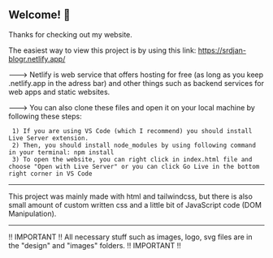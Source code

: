 ## Welcome! 👋

Thanks for checking out my website.

The easiest way to view this project is by using this link: https://srdjan-blogr.netlify.app/

---> Netlify is web service that offers hosting for free (as long as you keep .netlify.app in the adress bar) and other things such as backend services for web apps and static websites.

---> You can also clone these files and open it on your local machine by following these steps:

     1) If you are using VS Code (which I recommend) you should install Live Server extension.
     2) Then, you should install node_modules by using following command in your terminal: npm install
     3) To open the website, you can right click in index.html file and choose "Open with Live Server" or you can click Go Live in the bottom right corner in VS Code

---

This project was mainly made with html and tailwindcss, but there is also small amount of custom written css and a little bit of JavaScript code (DOM Manipulation).

---

!! IMPORTANT !!
All necessary stuff such as images, logo, svg files are in the "design" and "images" folders.
!! IMPORTANT !!
